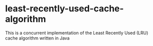 # least-recently-used-cache-algorithm
This is a concurrent implementation of the Least Recently Used (LRU) cache algorithm written in Java
